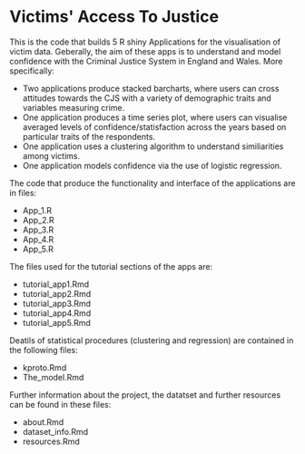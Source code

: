 # Victims' Access To Justice

This is the code that builds 5 R shiny Applications for the visualisation of victim data. Geberally, the aim of these apps is to understand and model confidence with the Criminal Justice System in England and Wales. More specifically:

* Two applications produce stacked barcharts, where users can cross attitudes towards the CJS with a variety of demographic traits and variables measuring crime.
* One application produces a time series plot, where users can visualise averaged levels of confidence/statisfaction across the years based on particular traits of the respondents.
* One application uses a clustering algorithm to understand similiarities among victims.
* One application models confidence via the use of logistic regression.

The code that produce the functionality and interface of the applications are in files:

* App_1.R
* App_2.R
* App_3.R
* App_4.R
* App_5.R

The files used for the tutorial sections of the apps are:

* tutorial_app1.Rmd
* tutorial_app2.Rmd
* tutorial_app3.Rmd
* tutorial_app4.Rmd
* tutorial_app5.Rmd

Deatils of statistical procedures (clustering and regression) are contained in the following files:

* kproto.Rmd
* The_model.Rmd

Further information about the project, the datatset and further resources can be found in these files:

* about.Rmd
* dataset_info.Rmd
* resources.Rmd
